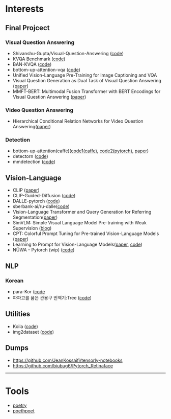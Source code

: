# Interests

## Final Projcect

### Visual Question Answering
- Shivanshu-Gupta/Visual-Question-Answering ([code](https://github.com/Shivanshu-Gupta/Visual-Question-Answering))
- KVQA Benchmark ([code](https://github.com/SKTBrain/KVQA))
- BAN-KVQA ([code](https://github.com/SKTBrain/BAN-KVQA))
- bottom-up-attention-vqa ([code](https://github.com/hengyuan-hu/bottom-up-attention-vqa))
- Unified Vision-Language Pre-Training for Image Captioning and VQA
- Visual Question Generation as Dual Task of Visual Question Answering ([paper](https://openaccess.thecvf.com/content_cvpr_2018/CameraReady/0811.pdf))
- MMFT-BERT: Multimodal Fusion Transformer with BERT Encodings for Visual Question Answering ([paper](https://arxiv.org/abs/2010.14095))

### Video Question Answering
- Hierarchical Conditional Relation Networks for Video Question Answering([paper](https://arxiv.org/pdf/2002.10698.pdf))

### Detection
- bottom-up-attention(caffe)([code1(caffe)](https://github.com/peteanderson80/bottom-up-attention), [code2(pytorch)](https://github.com/MILVLG/bottom-up-attention.pytorch), [paper](https://arxiv.org/abs/1707.07998))
- detectorn ([code](https://github.com/facebookresearch/Detectron))
- mmdetection ([code](https://github.com/open-mmlab/mmdetection))

## Vision-Language
- CLIP ([paper](https://cdn.openai.com/papers/Learning_Transferable_Visual_Models_From_Natural_Language.pdf))
- CLIP-Guided-Diffusion ([code](https://github.com/afiaka87/clip-guided-diffusion))
- DALLE-pytorch ([code](https://github.com/Jack000/DALLE-pytorch))
- sberbank-ai/ru-dalle([code](https://github.com/sberbank-ai/ru-dalle))
- Vision-Language Transformer and Query Generation for Referring
Segmentation([paper](https://arxiv.org/pdf/2108.05565))
- SimVLM: Simple Visual Language Model Pre-training with Weak Supervision ([blog](https://ai.googleblog.com/2021/10/simvlm-simple-visual-language-model-pre.html))
- CPT: Colorful Prompt Tuning for Pre-trained Vision-Language Models ([paper](https://arxiv.org/abs/2109.11797))
- Learning to Prompt for Vision-Language Models([paper](https://arxiv.org/abs/2109.01134), [code](https://github.com/KaiyangZhou/CoOp))
- NÜWA - Pytorch (wip) ([code](https://github.com/lucidrains/nuwa-pytorch))

## NLP
### Korean
- para-Kor ([code]((https://github.com/L0Z1K/para-Kor))
- 파파고를 품은 관용구 번역기:Tree ([code](https://github.com/itisused/2021_NLP_Project))

## Utilities
- Koila ([code](https://github.com/rentruewang/koila))
- img2dataset ([code](https://github.com/rom1504/img2dataset))

## Dumps
- https://github.com/JeanKossaifi/tensorly-notebooks
- https://github.com/biubug6/Pytorch_Retinaface

---
# Tools
- [poetry](https://github.com/python-poetry/poetry/issues/76)
- [poethpoet](https://github.com/nat-n/poethepoet)
